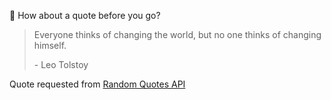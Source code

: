 📣 How about a quote before you go?

> Everyone thinks of changing the world, but no one thinks of changing himself.
>
> <p>- Leo Tolstoy</p>

Quote requested from [Random Quotes API](https://github.com/lukePeavey/quotable)
